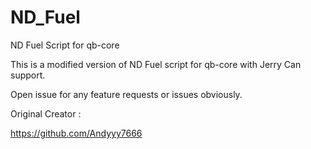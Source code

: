 # ND_Fuel
 ND Fuel Script for qb-core

This is a modified version of ND Fuel script for qb-core with Jerry Can support.

Open issue for any feature requests or issues obviously.

Original Creator :

https://github.com/Andyyy7666
